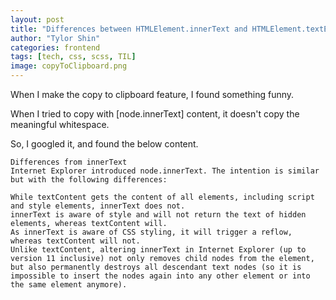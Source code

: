 ```yaml
---
layout: post
title: "Differences between HTMLElement.innerText and HTMLElement.textElement "
author: "Tylor Shin"
categories: frontend
tags: [tech, css, scss, TIL]
image: copyToClipboard.png
---
```


When I make the copy to clipboard feature, I found something funny.  

When I tried to copy with [node.innerText] content, it doesn't copy the meaningful whitespace.  

So, I googled it, and found the below content.  

```
Differences from innerText  
Internet Explorer introduced node.innerText. The intention is similar but with the following differences:  

While textContent gets the content of all elements, including script and style elements, innerText does not.
innerText is aware of style and will not return the text of hidden elements, whereas textContent will.
As innerText is aware of CSS styling, it will trigger a reflow, whereas textContent will not.
Unlike textContent, altering innerText in Internet Explorer (up to version 11 inclusive) not only removes child nodes from the element, but also permanently destroys all descendant text nodes (so it is impossible to insert the nodes again into any other element or into the same element anymore).
```
